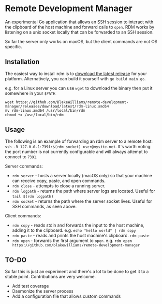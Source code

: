 # Remote Development Manager

An experimental Go application that allows an SSH session to interact with the
clipboard of the host machine and forward calls to `open`. RDM works by
listening on a unix socket locally that can be forwarded to an SSH session.

So far the server only works on macOS, but the client commands are not OS
specific.

## Installation

The easiest way to install rdm is to [download the latest
release](https://github.com/BlakeWilliams/remote-development-manager/releases)
for your platform. Alternatively, you can build it yourself with `go build main.go`.

e.g. for a Linux server you can use `wget` to download the binary then put it somewhere in your `$PATH`:

```
wget https://github.com/BlakeWilliams/remote-development-manager/releases/download/latest/rdm-linux.amd64
mv rdm-linux.amd64 /usr/local/bin/rdm
chmod +x /usr/local/bin/rdm
```

## Usage

The following is an example of forwarding an rdm server to a remote host: `ssh
-R 127.0.0.1:7391:$(rdm socket) user@mysite.net`. It's worth noting the port
number is not currently configurable and will always attempt to connect to
`7391`.

Server commands:

* `rdm server` - hosts a server locally (macOS only) so that your machine can receive copy, paste, and open commands.
* `rdm close` - attempts to close a running server.
* `rdm logpath` - returns the path where server logs are located. Useful for `tail $(rdm logpath)`
* `rdm socket` - returns the path where the server socket lives. Useful for SSH commands, as seen above.

Client commands:

* `rdm copy` - reads stdin and forwards the input to the host machine, adding it to the clipboard. e.g. `echo "hello world" | rdm copy`
* `rdm paste` - reads and prints the host machine's clipboard. `rdm paste`
* `rdm open` - forwards the first argument to `open`. e.g. `rdm open https://github.com/blakewilliams/remote-development-manager`

## TO-DO

So far this is just an experiment and there's a lot to be done to get it to a stable point. Contributions are very welcome.

* Add test coverage
* Daemonize the server process
* Add a configuration file that allows custom commands
